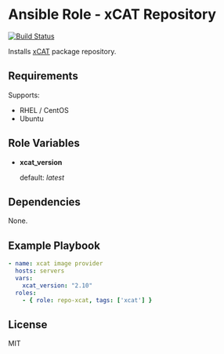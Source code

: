 Ansible Role - xCAT Repository
==============================

[![Build Status](https://travis-ci.org/idiv-biodiversity/ansible-role-repo-xcat.svg?branch=master)](https://travis-ci.org/idiv-biodiversity/ansible-role-repo-xcat)

Installs [xCAT][] package repository.

Requirements
------------

Supports:

- RHEL / CentOS
- Ubuntu

Role Variables
--------------

-   **xcat_version**

    default: *latest*

Dependencies
------------

None.

Example Playbook
----------------

```yml
- name: xcat image provider
  hosts: servers
  vars:
    xcat_version: "2.10"
  roles:
    - { role: repo-xcat, tags: ['xcat'] }
```

License
-------

MIT

[xCAT]: http://xcat.org/
